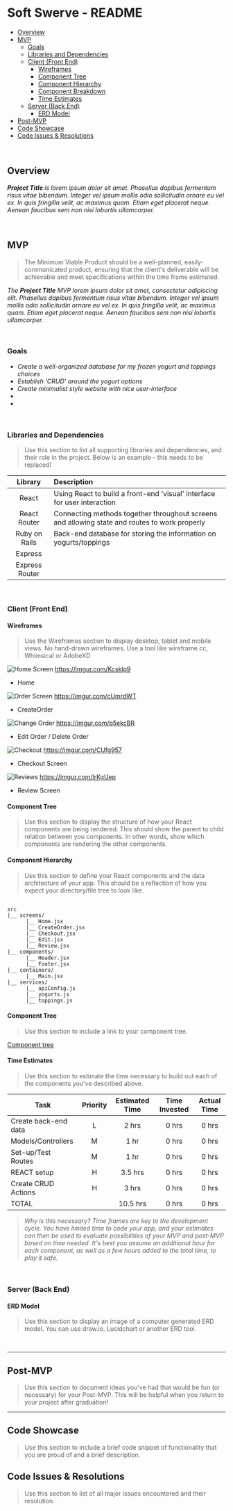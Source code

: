 # Soft Swerve - README <!-- omit in toc -->

- [Overview](#overview)
- [MVP](#mvp)
  - [Goals](#goals)
  - [Libraries and Dependencies](#libraries-and-dependencies)
  - [Client (Front End)](#client-front-end)
    - [Wireframes](#wireframes)
    - [Component Tree](#component-tree)
    - [Component Hierarchy](#component-hierarchy)
    - [Component Breakdown](#component-breakdown)
    - [Time Estimates](#time-estimates)
  - [Server (Back End)](#server-back-end)
    - [ERD Model](#erd-model)
- [Post-MVP](#post-mvp)
- [Code Showcase](#code-showcase)
- [Code Issues & Resolutions](#code-issues--resolutions)

<br>

## Overview

_**Project Title** is lorem ipsum dolor sit amet. Phasellus dapibus fermentum risus vitae bibendum. Integer vel ipsum mollis odio sollicitudin ornare eu vel ex. In quis fringilla velit, ac maximus quam. Etiam eget placerat neque. Aenean faucibus sem non nisi lobortis ullamcorper._


<br>

## MVP

> The Minimum Viable Product should be a well-planned, easily-communicated product, ensuring that the client's deliverable will be achievable and meet specifications within the time frame estimated.

_The **Project Title** MVP lorem ipsum dolor sit amet, consectetur adipiscing elit. Phasellus dapibus fermentum risus vitae bibendum. Integer vel ipsum mollis odio sollicitudin ornare eu vel ex. In quis fringilla velit, ac maximus quam. Etiam eget placerat neque. Aenean faucibus sem non nisi lobortis ullamcorper._

<br>

### Goals

- _Create a well-organized database for my frozen yogurt and toppings choices_
- _Establish 'CRUD' around the yogurt options_
- _Create minimalist style website with nice user-interface_
- 
- 

<br>

### Libraries and Dependencies

> Use this section to list all supporting libraries and dependencies, and their role in the project. Below is an example - this needs to be replaced!

|     Library      | Description                                |
| :--------------: | :----------------------------------------- |
|      React       | Using React to build a front-end 'visual' interface for user interaction |
|   React Router   | Connecting methods together throughout screens and allowing state and routes to work properly|
|   Ruby on Rails  | Back-end database for storing the information on yogurts/toppings |
|     Express      | |
|  Express Router  | |

<br>

### Client (Front End)

#### Wireframes

> Use the Wireframes section to display desktop, tablet and mobile views. No hand-drawn wireframes. Use a tool like wireframe.cc, Whimsical or AdobeXD

![Home Screen](https://imgur.com/Kcsklp9)
https://imgur.com/Kcsklp9

- Home 

![Order Screen](https://imgur.com/cUmrdWT)
https://imgur.com/cUmrdWT

- CreateOrder 

![Change Order](https://imgur.com/p5ekcBR)
https://imgur.com/p5ekcBR

- Edit Order / Delete Order

![Checkout](https://imgur.com/CUfg957)
https://imgur.com/CUfg957

- Checkout Screen

![Reviews](https://imgur.com/lrKgUep)
https://imgur.com/lrKgUep

- Review Screen

#### Component Tree

> Use this section to display the structure of how your React components are being rendered. This should show the parent to child relation between you components. In other words, show which components are rendering the other components. 

#### Component Hierarchy

> Use this section to define your React components and the data architecture of your app. This should be a reflection of how you expect your directory/file tree to look like. 

``` structure

src
|__ screens/
      |__ Home.jsx
      |__ CreateOrder.jsx
      |__ Checkout.jsx
      |__ Edit.jsx
      |__ Review.jsx
|__ components/
      |__ Header.jsx
      |__ Footer.jsx
|__ containers/
      |__ Main.jsx
|__ services/
      |__ apiConfig.js
      |__ yogurts.js
      |__ toppings.js

```

#### Component Tree

> Use this section to include a link to your component tree.

[Component tree](url)

#### Time Estimates

> Use this section to estimate the time necessary to build out each of the components you've described above.

| Task                | Priority | Estimated Time | Time Invested | Actual Time |
| ------------------- | :------: | :------------: | :-----------: | :---------: |
| Create back-end data |    L     |     2 hrs      |     0 hrs     |    0 hrs    |
| Models/Controllers  |    M     |    1 hr    |     0 hrs     |     0 hrs     |
| Set-up/Test Routes |    M    |      1 hr     |    0 hrs     |     0 hrs     | 
| REACT setup |   H   |   3.5 hrs   |   0 hrs   |   0 hrs   |
| Create CRUD Actions |    H     |     3 hrs      |     0 hrs     |     0 hrs     |
| TOTAL               |          |     10.5 hrs      |     0 hrs     |     0 hrs     |

> _Why is this necessary? Time frames are key to the development cycle. You have limited time to code your app, and your estimates can then be used to evaluate possibilities of your MVP and post-MVP based on time needed. It's best you assume an additional hour for each component, as well as a few hours added to the total time, to play it safe._

<br>

### Server (Back End)

#### ERD Model

> Use this section to display an image of a computer generated ERD model. You can use draw.io, Lucidchart or another ERD tool.

<br>

***

## Post-MVP

> Use this section to document ideas you've had that would be fun (or necessary) for your Post-MVP. This will be helpful when you return to your project after graduation!

***

## Code Showcase

> Use this section to include a brief code snippet of functionality that you are proud of and a brief description.

## Code Issues & Resolutions

> Use this section to list of all major issues encountered and their resolution.

